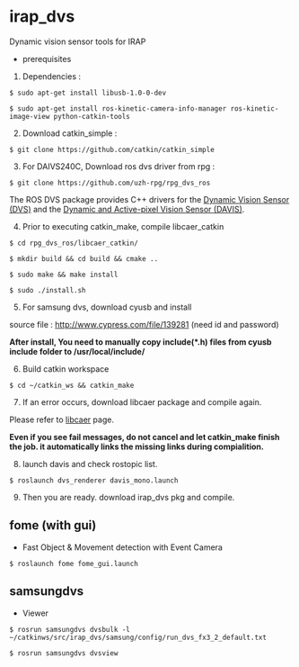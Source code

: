 # irap_dvs

Dynamic vision sensor tools for IRAP


- prerequisites


1. Dependencies :

`$ sudo apt-get install libusb-1.0-0-dev`

`$ sudo apt-get install ros-kinetic-camera-info-manager ros-kinetic-image-view python-catkin-tools`


2. Download catkin_simple :

`$ git clone https://github.com/catkin/catkin_simple`


3. For DAIVS240C, Download ros dvs driver from rpg :

`$ git clone https://github.com/uzh-rpg/rpg_dvs_ros`

The ROS DVS package provides C++ drivers for the [Dynamic Vision Sensor (DVS)](https://inilabs.com/products/dynamic-vision-sensors/) and the [Dynamic and Active-pixel Vision Sensor (DAVIS)](https://inilabs.com/products/dynamic-and-active-pixel-vision-sensor/).


4. Prior to executing catkin_make, compile libcaer_catkin

`$ cd rpg_dvs_ros/libcaer_catkin/`

`$ mkdir build && cd build && cmake ..`

`$ sudo make && make install`

`$ sudo ./install.sh`

5. For samsung dvs, download cyusb and install

source file : http://www.cypress.com/file/139281 (need id and password)

**After install, You need to manually copy include(*.h) files from cyusb include folder to /usr/local/include/**

6. Build catkin workspace

`$ cd ~/catkin_ws && catkin_make`

7. If an error occurs, download libcaer package and compile again.

Please refer to [libcaer](https://github.com/inilabs/libcaer) page.

**Even if you see fail messages, do not cancel and let catkin_make finish the job. it automatically links the missing links during compialition.**

8. launch davis and check rostopic list.

`$ roslaunch dvs_renderer davis_mono.launch`

9. Then you are ready. download irap_dvs pkg and compile.

## fome (with gui)

- Fast Object & Movement detection with Event Camera

`$ roslaunch fome fome_gui.launch`

## samsungdvs

- Viewer

`$ rosrun samsungdvs dvsbulk -l ~/catkinws/src/irap_dvs/samsung/config/run_dvs_fx3_2_default.txt`

`$ rosrun samsungdvs dvsview`
